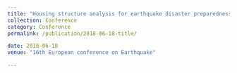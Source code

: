 ```yaml
---
title: "Housing structure analysis for earthquake disaster preparedness"
collection: Conference
category: Conference
permalink: /publication/2018-06-18-title/

date: 2018-06-18
venue: "16th European conference on Earthquake"

---
```


